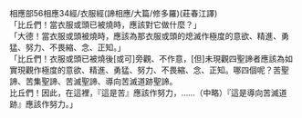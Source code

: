 相應部56相應34經/衣服經(諦相應/大篇/修多羅)(莊春江譯)  
「比丘們！當衣服或頭已被燒時，應該對它做什麼？」  
「大德！當衣服或頭被燒時，應該為那衣服或頭的熄滅作極度的意欲、精進、勇猛、努力、不畏縮、念、正知。」  
「比丘們！衣服或頭已被燒後[或可]旁觀、不作意，[但]未現觀四聖諦者應該為如實現觀作極度的意欲、精進、勇猛、努力、不畏縮、念、正知。哪四個呢？苦聖諦、苦集聖諦、苦滅聖諦、導向苦滅道跡聖諦。  
比丘們！因此，在這裡，『這是苦』應該作努力，……（中略）『這是導向苦滅道跡』應該作努力。」  
  
  
